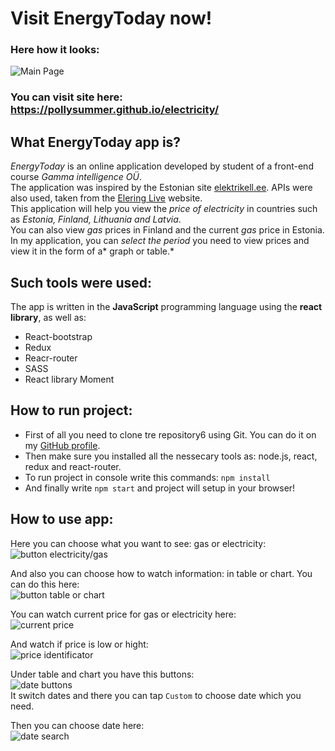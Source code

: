 # Visit EnergyToday now!
### Here how it looks:
![Main Page](https://github.com/PollySummer/electricity/blob/master/public/readmeImg/mainPage.png)
### You can visit site here: https://pollysummer.github.io/electricity/ <br/>

## What EnergyToday app is?
_EnergyToday_ is an online application developed by student of a front-end course _Gamma intelligence OÜ_.<br/>
The application was inspired by the Estonian site [elektrikell.ee](https://www.elektrikell.ee/). APIs were also used, taken from the [Elering Live](https://dashboard.elering.ee/et) website. <br/>
This application will help you view the *price of electricity* in countries such as *Estonia, Finland, Lithuania and Latvia*.<br/>
You can also view *gas* prices in Finland and the current *gas* price in Estonia.<br/>
In my application, you can *select the period* you need to view prices and view it in the form of a* graph or table.*<br/>


## Such tools were used:
The app is written in the **JavaScript** programming language using the **react library**, as well as: <br/>
* React-bootstrap
* Redux
* Reacr-router
* SASS
* React library Moment

## How to run project:
* First of all you need to clone tre repository6 using Git. You can do it on my [GitHub profile](https://github.com/PollySummer/electricity).
* Then make sure you installed all the nessecary tools as: node.js, react, redux and react-router.
* To run project in console write this commands: `npm install`
* And finally write `npm start` and project will setup in your browser!

## How to use app:
Here you can choose what you want to see: gas or electricity: <br/>
![button electricity/gas](https://github.com/PollySummer/electricity/blob/master/public/readmeImg/eleSwitch.png) <br/>

And also you can choose how to watch information: in table or chart. You can do this here: <br/>
![button table or chart](https://github.com/PollySummer/electricity/blob/master/public/readmeImg/chartOrTable.png) <br/>

You can watch current price for gas or electricity here: <br/>
![current price](https://github.com/PollySummer/electricity/blob/master/public/readmeImg/CurrentPrice.png) <br/>

And watch if price is low or hight: <br/>
![price identificator](https://github.com/PollySummer/electricity/blob/master/public/readmeImg/Price.png) <br/>

Under table and chart you have this buttons: <br/>
![date buttons](https://github.com/PollySummer/electricity/blob/master/public/readmeImg/dateSwitcher.png) <br/>
It switch dates and there you can tap `Custom` to choose date which you need. <br/>

Then you can choose date here: <br/>
![date search](https://github.com/PollySummer/electricity/blob/master/public/readmeImg/dateSearch.png) <br/>
